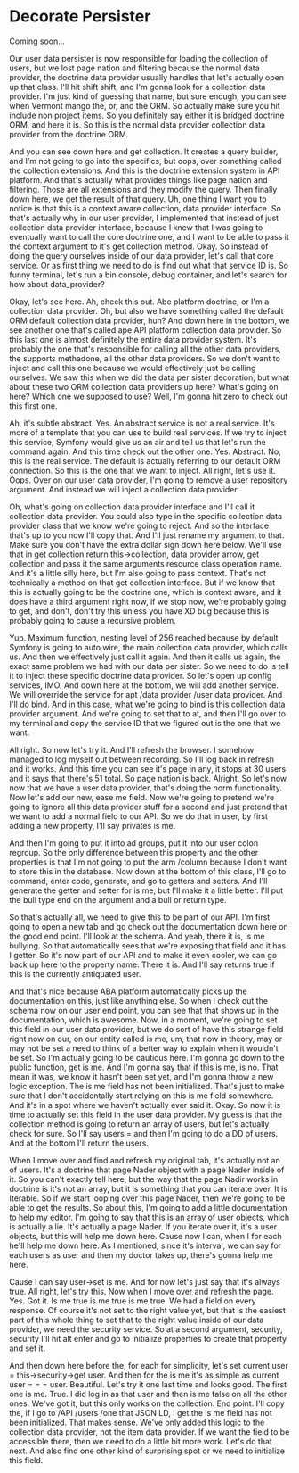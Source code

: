 # Decorate Persister

Coming soon...

Our user data persister is now responsible for loading the collection of users, but
we lost page nation and filtering because the normal data provider, the doctrine data
provider usually handles that let's actually open up that class. I'll hit shift
shift, and I'm gonna look for a collection data provider. I'm just kind of guessing
that name, but sure enough, you can see when Vermont mango the, or, and the ORM. So
actually make sure you hit include non project items. So you definitely say either it
is bridged doctrine ORM, and here it is. So this is the normal data provider
collection data provider from the doctrine ORM.

And you can see down here and get collection. It creates a query builder, and I'm not
going to go into the specifics, but oops, over something called the collection
extensions. And this is the doctrine extension system in API platform. And that's
actually what provides things like page nation and filtering. Those are all
extensions and they modify the query. Then finally down here, we get the result of
that query. Uh, one thing I want you to notice is that this is a context aware
collection, data provider interface. So that's actually why in our user provider, I
implemented that instead of just collection data provider interface, because I knew
that I was going to eventually want to call the core doctrine one, and I want to be
able to pass it the context argument to it's get collection method. Okay. So instead
of doing the query ourselves inside of our data provider, let's call that core
service. Or as first thing we need to do is find out what that service ID is. So
funny terminal, let's run a bin console, debug container, and let's search for how
about data_provider?

Okay, let's see here. Ah, check this out. Abe platform doctrine, or I'm a collection
data provider. Oh, but also we have something called the default ORM default
collection data provider, huh? And down here in the bottom, we see another one that's
called ape API platform collection data provider. So this last one is almost
definitely the entire data provider system. It's probably the one that's responsible
for calling all the other data providers, the supports methadone, all the other data
providers. So we don't want to inject and call this one because we would effectively
just be calling ourselves. We saw this when we did the data per sister decoration,
but what about these two ORM collection data providers up here? What's going on here?
Which one we supposed to use? Well, I'm gonna hit zero to check out this first one.

Ah, it's subtle abstract. Yes. An abstract service is not a real service. It's more
of a template that you can use to build real services. If we try to inject this
service, Symfony would give us an air and tell us that let's run the command again.
And this time check out the other one. Yes. Abstract. No, this is the real service.
The default is actually referring to our default ORM connection. So this is the one
that we want to inject. All right, let's use it. Oops. Over on our user data
provider, I'm going to remove a user repository argument. And instead we will inject
a collection data provider.

Oh, what's going on collection data provider interface and I'll call it collection
data provider. You could also type in the specific collection data provider class
that we know we're going to reject. And so the interface that's up to you now I'll
copy that. And I'll just rename my argument to that. Make sure you don't have the
extra dollar sign down here below. We'll use that in get collection return
this->collection, data provider arrow, get collection and pass it the same arguments
resource class operation name. And it's a little silly here, but I'm also going to
pass context. That's not technically a method on that get collection interface. But
if we know that this is actually going to be the doctrine one, which is context
aware, and it does have a third argument right now, if we stop now, we're probably
going to get, and don't, don't try this unless you have XD bug because this is
probably going to cause a recursive problem.

Yup. Maximum function, nesting level of 256 reached because by default Symfony is
going to auto wire, the main collection data provider, which calls us. And then we
effectively just call it again. And then it calls us again, the exact same problem we
had with our data per sister. So we need to do is tell it to inject these specific
doctrine data provider. So let's open up config services, IMO. And down here at the
bottom, we will add another service. We will override the service for apt /data
provider /user data provider. And I'll do bind. And in this case, what we're going to
bind is this collection data provider argument. And we're going to set that to at,
and then I'll go over to my terminal and copy the service ID that we figured out is
the one that we want.

All right. So now let's try it. And I'll refresh the browser. I somehow managed to
log myself out between recording. So I'll log back in refresh and it works. And this
time you can see it's page in any, it stops at 30 users and it says that there's 51
total. So page nation is back. Alright. So let's now, now that we have a user data
provider, that's doing the norm functionality. Now let's add our new, ease me field.
Now we're going to pretend we're going to ignore all this data provider stuff for a
second and just pretend that we want to add a normal field to our API. So we do that
in user, by first adding a new property, I'll say privates is me.

And then I'm going to put it into ad groups, put it into our user colon regroup. So
the only difference between this property and the other properties is that I'm not
going to put the arm /column because I don't want to store this in the database. Now
down at the bottom of this class, I'll go to command, enter code, generate, and go to
getters and setters. And I'll generate the getter and setter for is me, but I'll make
it a little better. I'll put the bull type end on the argument and a bull or return
type.

So that's actually all, we need to give this to be part of our API. I'm first going
to open a new tab and go check out the documentation down here on the good end point.
I'll look at the schema. And yeah, there it is, is me bullying. So that automatically
sees that we're exposing that field and it has I getter. So it's now part of our API
and to make it even cooler, we can go back up here to the property name. There it is.
And I'll say returns true if this is the currently antiquated user.

And that's nice because ABA platform automatically picks up the documentation on
this, just like anything else. So when I check out the schema now on our user end
point, you can see that that shows up in the documentation, which is awesome. Now, in
a moment, we're going to set this field in our user data provider, but we do sort of
have this strange field right now on our, on our entity called is me, um, that now in
theory, may or may not be set a need to think of a better way to explain when it
wouldn't be set. So I'm actually going to be cautious here. I'm gonna go down to the
public function, get is me. And I'm gonna say that if this is me, is no. That mean it
was, we know it hasn't been set yet, and I'm gonna throw a new logic exception. The
is me field has not been initialized. That's just to make sure that I don't
accidentally start relying on this is me field somewhere. And it's in a spot where we
haven't actually ever said it. Okay. So now it is time to actually set this field in
the user data provider. My guess is that the collection method is going to return an
array of users, but let's actually check for sure. So I'll say users = and then I'm
going to do a DD of users. And at the bottom I'll return the users.

When I move over and find and refresh my original tab, it's actually not an of users.
It's a doctrine that page Nader object with a page Nader inside of it. So you can't
exactly tell here, but the way that the page Nadir works in doctrine is it's not an
array, but it is something that you can iterate over. It is Iterable. So if we start
looping over this page Nader, then we're going to be able to get the results. So
about this, I'm going to add a little documentation to help my editor. I'm going to
say that this is an array of user objects, which is actually a lie. It's actually a
page Nader. If you iterate over it, it's a user objects, but this will help me down
here. Cause now I can, when I for each he'll help me down here. As I mentioned, since
it's interval, we can say for each users as user and then my doctor takes up, there's
gonna help me here.

Cause I can say user->set is me. And for now let's just say that it's always true.
All right, let's try this. Now when I move over and refresh the page. Yes. Got it. Is
me true is me true is me true. We had a field on every response. Of course it's not
set to the right value yet, but that is the easiest part of this whole thing to set
that to the right value inside of our data provider, we need the security service. So
at a second argument, security, security I'll hit alt enter and go to initialize
properties to create that property and set it.

And then down here before the, for each for simplicity, let's set current user =
this->security->get user. And then for the is me it's as simple as current user = = =
user. Beautiful. Let's try it one last time and looks good. The first one is me.
True. I did log in as that user and then is me false on all the other ones. We've got
it, but this only works on the collection. End point. I'll copy the, if I go to /API
/users /one that JSON LD, I get the is me field has not been initialized. That makes
sense. We've only added this logic to the collection data provider, not the item data
provider. If we want the field to be accessible there, then we need to do a little
bit more work. Let's do that next. And also find one other kind of surprising spot or
we need to initialize this field.

